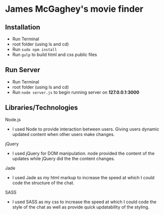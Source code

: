 # James McGaghey's movie finder

## Installation

- Run Terminal
- root folder (using ls and cd)
- Run `sudo npm install`
- Run `gulp` to build html and css public files

## Run Server

- Run Terminal
- root folder (using ls and cd)
- Run `node server.js` to begin running server on **127.0.0.1:3000**

## Libraries/Technologies

Node.js

- I used Node to provide interaction between users. Giving users dynamic updated content when other users make changes. 


jQuery

- I used jQuery for DOM manipulation. node provided the content of the updates while jQuery did the the content changes.


Jade

- I used Jade as my html markup to increase the speed at which I could code the structure of the chat.


SASS

- I used SASS as my css to increase the speed at which I could code the style of the chat as well as provide quick updatability of the styling.




